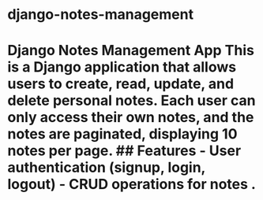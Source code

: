 # django-notes-management
# Django Notes Management App  This is a Django application that allows users to create, read, update, and delete personal notes. Each user can only access their own notes, and the notes are paginated, displaying 10 notes per page.  ## Features  - User authentication (signup, login, logout) - CRUD operations for notes .
